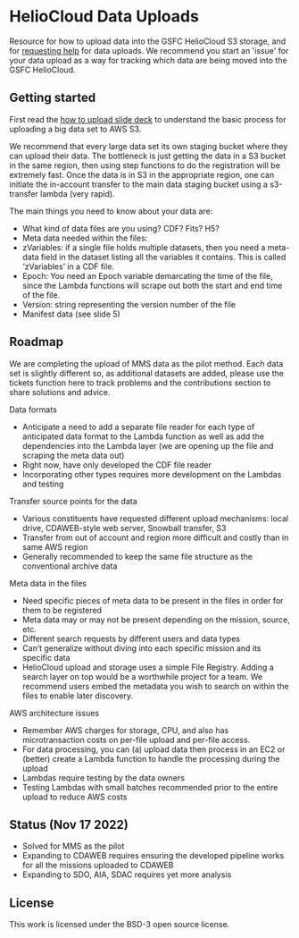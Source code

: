 # HelioCloud Data Uploads

Resource for how to upload data into the GSFC HelioCloud S3 storage, and for [requesting help](https://git.mysmce.com/heliocloud/heliocloud-data-uploads/-/issues) for data uploads.  We recommend you start an 'issue' for your data upload as a way for tracking which data are being moved into the GSFC HelioCloud.

## Getting started

First read the [how to upload slide deck](data_upload_requirements_110422.pdf) to understand the basic process for uploading a big data set to AWS S3.

We recommend that every large data set its own staging bucket where they can upload their data. The bottleneck is just getting the data in a S3 bucket in the same region, then using step functions to do the registration will be extremely fast. Once the data is in S3 in the appropriate region, one can initiate the in-account transfer to the main data staging bucket using a s3-transfer lambda (very rapid).

The main things you need to know about your data are:
* What kind of data files are you using? CDF? Fits? H5?
* Meta data needed within the files:
* zVariables: if a single file holds multiple datasets, then you need a meta-data field in the dataset listing all the variables it contains. This is called ‘zVariables’ in a CDF file.
* Epoch: You need an Epoch variable demarcating the time of the file, since the Lambda functions will scrape out both the start and end time of the file.
* Version: string representing the version number of the file
* Manifest data (see slide 5)

## Roadmap
We are completing the upload of MMS data as the pilot method.  Each data set is slightly different so, as additional datasets are added, please use the tickets function here to track problems and the contributions section to share solutions and advice.

Data formats
* Anticipate a need to add a separate file reader for each type of anticipated data format to the Lambda function as well as add the dependencies into the Lambda layer (we are opening up the file and scraping the meta data out)
* Right now, have only developed the CDF file reader
* Incorporating other types requires more development on the Lambdas and testing

Transfer source points for the data
* Various constituents have requested different upload mechanisms: local drive, CDAWEB-style web server, Snowball transfer, S3
* Transfer from out of account and region more difficult and costly than in same AWS region
* Generally recommended to keep the same file structure as the conventional archive data

Meta data in the files
* Need specific pieces of meta data to be present in the files in order for them to be registered
* Meta data may or may not be present depending on the mission, source, etc.
* Different search requests by different users and data types
* Can’t generalize without diving into each specific mission and its specific data
* HelioCloud upload and storage uses a simple File Registry. Adding a search layer on top would be a worthwhile project for a team. We recommend users embed the metadata you wish to search on within the files to enable later discovery.

AWS architecture issues
* Remember AWS charges for storage, CPU, and also has microtransaction costs on per-file upload and per-file access.
* For data processing, you can (a) upload data then process in an EC2 or (better) create a Lambda function to handle the processing during the upload
* Lambdas require testing by the data owners
* Testing Lambdas with small batches recommended prior to the entire upload to reduce AWS costs

## Status (Nov 17 2022)
* Solved for MMS as the pilot
* Expanding to CDAWEB requires ensuring the developed pipeline works for all the missions uploaded to CDAWEB
* Expanding to SDO, AIA, SDAC requires yet more analysis

## License
This work is licensed under the BSD-3 open source license.

